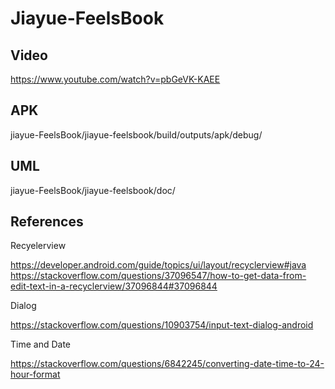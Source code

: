 Jiayue-FeelsBook
=====
Video
----
https://www.youtube.com/watch?v=pbGeVK-KAEE

APK
----
jiayue-FeelsBook/jiayue-feelsbook/build/outputs/apk/debug/

UML
----
jiayue-FeelsBook/jiayue-feelsbook/doc/

References
----
Recyelerview

https://developer.android.com/guide/topics/ui/layout/recyclerview#java
https://stackoverflow.com/questions/37096547/how-to-get-data-from-edit-text-in-a-recyclerview/37096844#37096844

Dialog

https://stackoverflow.com/questions/10903754/input-text-dialog-android

Time and Date

https://stackoverflow.com/questions/6842245/converting-date-time-to-24-hour-format
